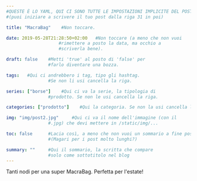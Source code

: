 ```yaml
---
#QUESTE È LO YAML, QUI CI SONO TUTTE LE IMPOSTAZIONI IMPLICITE DEL POST
#(puoi iniziare a scrivere il tuo post dalla riga 31 in poi)

title: "MacraBag"    #Non toccare.

date: 2019-05-28T21:28:50+02:00   #Non toccare (a meno che non vuoi
                    #rimettere a posto la data, ma occhio a
                    #scriverla bene).

draft: false    #Metti 'true' al posto di 'false' per
                #farlo diventare una bozza.

tags:   #Qui ci andrebbero i tag, tipo gli hashtag.
                #Se non li usi cancella la riga.

series: ["borse"]    #Qui ci va la serie, la tipologia di
                #prodotto. Se non le usi cancella la riga.

categories: ["prodotto"]    #Qui la categoria. Se non la usi cancella la riga.

img: "img/post2.jpg"     #Qui ci va il nome dell'immagine (con il 
                #.jpg) che devi mettere in /static/img/...

toc: false      #Lacia così, a meno che non vuoi un sommario a fine post
                #(Magari per i post molto lunghi?)

summary: ""     #Qui il sommario, la scritta che compare 
                #solo come sottotitolo nel blog
---
```

Tanti nodi per una super MacraBag. Perfetta per l'estate!


